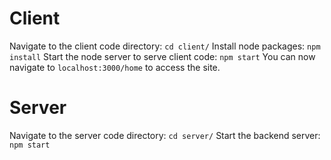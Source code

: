 # Client 
Navigate to the client code directory: `cd client/`
Install node packages: `npm install`
Start the node server to serve client code:  `npm start`
You can now navigate to `localhost:3000/home` to access the site.
    
# Server
Navigate to the server code directory: `cd server/`
Start the backend server: `npm start`

